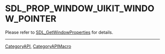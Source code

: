 # SDL_PROP_WINDOW_UIKIT_WINDOW_POINTER

Please refer to [SDL_GetWindowProperties](SDL_GetWindowProperties) for details.

----
[CategoryAPI](CategoryAPI), [CategoryAPIMacro](CategoryAPIMacro)

